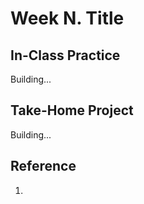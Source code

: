 # Week N. Title

## In-Class Practice

Building...

## Take-Home Project

Building...

## Reference

1. 